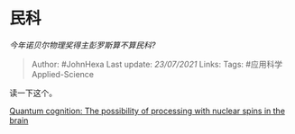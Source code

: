 # 民科
*今年诺贝尔物理奖得主彭罗斯算不算民科?*

> Author: #JohnHexa
Last update: *23/07/2021* 
Links: 
Tags: #应用科学Applied-Science

 
读一下这个。

[Quantum cognition: The possibility of processing with nuclear spins in the brain](https://link.zhihu.com/?target=https%3A//www.sciencedirect.com/science/article/abs/pii/S0003491615003243)

